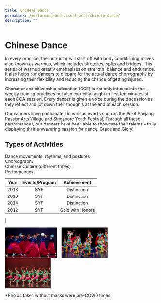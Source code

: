 ```yaml
---
title: Chinese Dance
permalink: /performing-and-visual-arts/chinese-dance/
description: ""
---
```

# Chinese Dance

In every practice, the instructor will start off with body conditioning moves also known as warmup, which includes stretches, splits and bridges. This series of warmup greatly emphasises on strength, balance and endurance. It also helps our dancers to prepare for the actual dance choreography by increasing their flexibility and reducing the chance of getting injured.

  

Character and citizenship education (CCE) is not only infused into the weekly training practices but also explicitly taught in first ten minutes of each CCA session. Every dancer is given a voice during the discussion as they reflect and jot down their thoughts at the end of each session.

  

Our dancers have participated in various events such as the Bukit Panjang PassionArts Village and Singapore Youth Festival. Through all these performances, our dancers have been able to showcase their talents – truly displaying their unwavering passion for dance. Grace and Glory!

  

Types of Activities
-------------------

Dance movements, rhythms, and postures   
Choreography    
Chinese Culture (different tribes)   
Performances

| Year | Events/Program |    Achievement   |
|:----:|:--------------:|:----------------:|
| 2018 |       SYF      |    Distinction   |
| 2016 |       SYF      |    Distinction   |
| 2014 |       SYF      |    Distinction   |
| 2012 |       SYF      | Gold with Honors |
|

<img src="/images/ZHPS%20Experience/Performing%20arts/Chinese%20Dance_1.jpg" style="width:34%;margin-right:15px;" align = "left">
<img src="/images/ZHPS%20Experience/Performing%20arts/Chinese%20Dance_2.jpg" style="width:30%;margin-right:15px;" align = "left">
<img src="/images/ZHPS%20Experience/Performing%20arts/Chinese%20Dance_3.jpg" style="width:30%;margin-right:15px;" align = "left">

<br clear="left">


\*Photos taken without masks were pre-COVID times